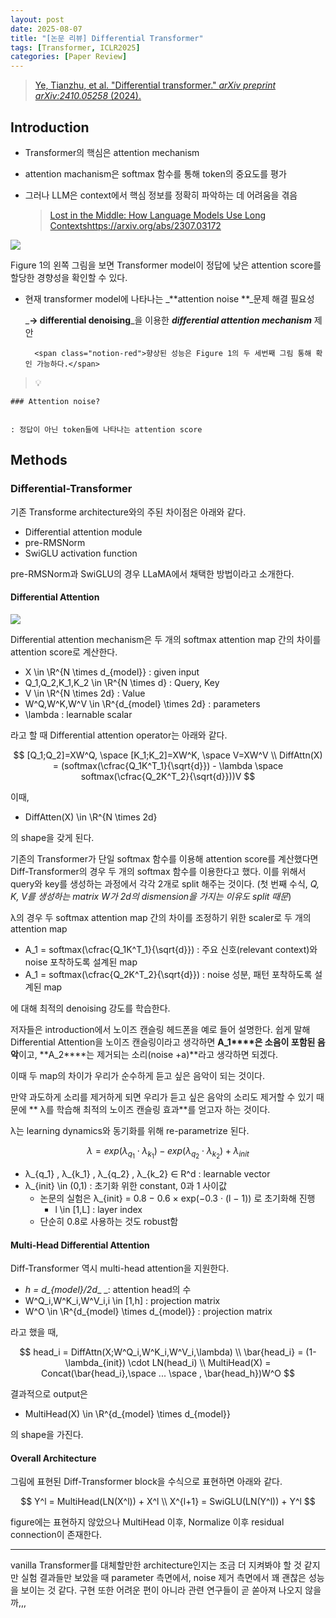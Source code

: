 ```yaml
---
layout: post
date: 2025-08-07
title: "[논문 리뷰] Differential Transformer"
tags: [Transformer, ICLR2025]
categories: [Paper Review]
---
```


> [Ye, Tianzhu, et al. "Differential transformer." ](https://arxiv.org/abs/2410.05258)[_arXiv preprint arXiv:2410.05258_](https://arxiv.org/abs/2410.05258)[ (2024).](https://arxiv.org/abs/2410.05258)



## Introduction

- Transformer의 핵심은 attention mechanism
- attention machanism은 softmax 함수를 통해 token의 중요도를 평가
- 그러나 LLM은 context에서 핵심 정보를 정확히 파악하는 데 어려움을 겪음

	> [Lost in the Middle: How Language Models Use Long Contextshttps://arxiv.org/abs/2307.03172](https://arxiv.org/abs/2307.03172)


![](https://prod-files-secure.s3.us-west-2.amazonaws.com/542b861c-36a8-4051-84e5-8804b6728dba/9083ea56-691a-4752-ae26-47f403431ac8/image.png?X-Amz-Algorithm=AWS4-HMAC-SHA256&X-Amz-Content-Sha256=UNSIGNED-PAYLOAD&X-Amz-Credential=ASIAZI2LB46662TR7RIN%2F20251005%2Fus-west-2%2Fs3%2Faws4_request&X-Amz-Date=20251005T070104Z&X-Amz-Expires=3600&X-Amz-Security-Token=IQoJb3JpZ2luX2VjENX%2F%2F%2F%2F%2F%2F%2F%2F%2F%2FwEaCXVzLXdlc3QtMiJGMEQCIE39nI9o8Sz8DyqcaDkQa6MIpGFrafEzfdTMlhblWNdqAiAYNVW7V%2B9rNMta2EaxvKmQOXgFkdVRRsbzihuliJOEaCr%2FAwhuEAAaDDYzNzQyMzE4MzgwNSIM7vRmFqsK6cJOoZjXKtwDQMBizJYQ89QCvoBm34Hv06zlSVKtJkPLOJWh5xasPvs7WDQTwpWcRZMsBFu8pXhqzkE7f1MFpXSBMafbfOjIih4ek1bV4UjkM1a5g2s1lufMYcfG3cTh2QZo2KyNXgZqJfdxjXnfEf2vJ%2Bpuy4i8Ou6ViPrBk3gGeQ282JSuJwQqjgnsY2NmV6HNCTxF5cpFuMCn6gkwAko4PyKp7XuFOgKHuOA22VMRBkUajxatfVFOwjJ4KaaM8bfl3viH0L8tJHN1N%2FRKiRG8GjwIN8NzXTe%2Bd5gNcWgr9LY9iQ%2FBPPzQT%2B8VuvYp4tLN1nAJyuDwoKpQJSFCd8pa11Z8qRmWuhGvardtet%2FSqZn33Yjjr55pAyxqhVpk5mmJo5w7KRaRavG3cfAidm18iA4RizSDyC6tG5iUGHD%2Fipa2M9G5TGoqhdsykMm608%2BevZaEa%2FWB%2FnFJoxmq7tCjQDNYLae9IA3io7qNS43yUUAM5oPVOEalXkNAASt2NVP6Ktpw7NtmpeOvTxyUcM5AOpS9C3X6fo6e970iVxkUVmxM3SM1p3pYU%2FrUz5cdy%2BJOk9YYlMdzAel2dKEMntGV1qSkafgCqpUsEHq3O2Rb%2Foz1%2BEQCAM7InakAYVq8ECj2uLow%2BPuHxwY6pgGKy6k15kDg9WUYMnR7%2BStNtECk6xH%2Fvc0oDy3JP3dILK2JFCTwiUYbc0l5%2Ffru2yzekIPFI8c%2BjOZBa92Mls6XJaiqXEBJJjyKKeS%2BmOKlWMjQ0uxefWbhnQnjF%2Fllb%2BddaIQBQ%2BpPuYYM5wvo%2BXwev9q1EUZTqYkPmhPRpceEQEyz7PPKcLik%2FjYS7sX4ugc1Wi%2BOzngCGTE1tjeC3oLLAMKvO6kO&X-Amz-Signature=5837f95aa7564f2d5e0573647a6aedabbe389a3e16b0f9f175189fe22002c997&X-Amz-SignedHeaders=host&x-amz-checksum-mode=ENABLED&x-id=GetObject)


Figure 1의 왼쪽 그림을 보면 Transformer model이 정답에 낮은 attention score를 할당한 경향성을 확인할 수 있다.

- 현재 transformer model에 나타나는 _**attention noise **_문제 해결 필요성

	_**→ differential denoising**_을 이용한 _**differential attention mechanism**_ 제안


		<span class="notion-red">향상된 성능은 Figure 1의 두 세번째 그림 통해 확인 가능하다.</span>


> 💡 


	### Attention noise?


	: 정답이 아닌 token들에 나타나는 attention score



## Methods



### Differential-Transformer


기존 Transforme architecture와의 주된 차이점은 아래와 같다.

- Differential attention module
- pre-RMSNorm
- SwiGLU activation function

pre-RMSNorm과 SwiGLU의 경우 LLaMA에서 채택한 방법이라고 소개한다.



#### Differential Attention


![](https://prod-files-secure.s3.us-west-2.amazonaws.com/542b861c-36a8-4051-84e5-8804b6728dba/116d70b2-1963-4810-9167-f4c7d8a06e8f/image.png?X-Amz-Algorithm=AWS4-HMAC-SHA256&X-Amz-Content-Sha256=UNSIGNED-PAYLOAD&X-Amz-Credential=ASIAZI2LB46662TR7RIN%2F20251005%2Fus-west-2%2Fs3%2Faws4_request&X-Amz-Date=20251005T070105Z&X-Amz-Expires=3600&X-Amz-Security-Token=IQoJb3JpZ2luX2VjENX%2F%2F%2F%2F%2F%2F%2F%2F%2F%2FwEaCXVzLXdlc3QtMiJGMEQCIE39nI9o8Sz8DyqcaDkQa6MIpGFrafEzfdTMlhblWNdqAiAYNVW7V%2B9rNMta2EaxvKmQOXgFkdVRRsbzihuliJOEaCr%2FAwhuEAAaDDYzNzQyMzE4MzgwNSIM7vRmFqsK6cJOoZjXKtwDQMBizJYQ89QCvoBm34Hv06zlSVKtJkPLOJWh5xasPvs7WDQTwpWcRZMsBFu8pXhqzkE7f1MFpXSBMafbfOjIih4ek1bV4UjkM1a5g2s1lufMYcfG3cTh2QZo2KyNXgZqJfdxjXnfEf2vJ%2Bpuy4i8Ou6ViPrBk3gGeQ282JSuJwQqjgnsY2NmV6HNCTxF5cpFuMCn6gkwAko4PyKp7XuFOgKHuOA22VMRBkUajxatfVFOwjJ4KaaM8bfl3viH0L8tJHN1N%2FRKiRG8GjwIN8NzXTe%2Bd5gNcWgr9LY9iQ%2FBPPzQT%2B8VuvYp4tLN1nAJyuDwoKpQJSFCd8pa11Z8qRmWuhGvardtet%2FSqZn33Yjjr55pAyxqhVpk5mmJo5w7KRaRavG3cfAidm18iA4RizSDyC6tG5iUGHD%2Fipa2M9G5TGoqhdsykMm608%2BevZaEa%2FWB%2FnFJoxmq7tCjQDNYLae9IA3io7qNS43yUUAM5oPVOEalXkNAASt2NVP6Ktpw7NtmpeOvTxyUcM5AOpS9C3X6fo6e970iVxkUVmxM3SM1p3pYU%2FrUz5cdy%2BJOk9YYlMdzAel2dKEMntGV1qSkafgCqpUsEHq3O2Rb%2Foz1%2BEQCAM7InakAYVq8ECj2uLow%2BPuHxwY6pgGKy6k15kDg9WUYMnR7%2BStNtECk6xH%2Fvc0oDy3JP3dILK2JFCTwiUYbc0l5%2Ffru2yzekIPFI8c%2BjOZBa92Mls6XJaiqXEBJJjyKKeS%2BmOKlWMjQ0uxefWbhnQnjF%2Fllb%2BddaIQBQ%2BpPuYYM5wvo%2BXwev9q1EUZTqYkPmhPRpceEQEyz7PPKcLik%2FjYS7sX4ugc1Wi%2BOzngCGTE1tjeC3oLLAMKvO6kO&X-Amz-Signature=7148394483966a28862100ebe606730c4b46fe11609ede6816862193581ca96e&X-Amz-SignedHeaders=host&x-amz-checksum-mode=ENABLED&x-id=GetObject)


Differential attention mechanism은 두 개의 softmax attention map 간의 차이를 attention score로 계산한다.

- X \in \R^{N \times d\_{model}} : given input
- Q\_1,Q\_2,K\_1,K\_2 \in \R^{N \times d} : Query, Key
- V \in \R^{N \times 2d} : Value
- W^Q,W^K,W^V \in \R^{d\_{model} \times 2d} : parameters
- \lambda : learnable scalar

라고 할 때 Differential attention operator는 아래와 같다.


$$
[Q_1;Q_2]=XW^Q, \space [K_1;K_2]=XW^K, \space V=XW^V \\
DiffAttn(X) = (softmax(\cfrac{Q_1K^T_1}{\sqrt{d}}) - \lambda \space softmax(\cfrac{Q_2K^T_2}{\sqrt{d}}))V
$$


이때,

- DiffAtten(X) \in \R^{N \times 2d}

의 shape을 갖게 된다.


기존의 Transformer가 단일 softmax 함수를 이용해 attention score를 계산했다면 Diff-Transformer의 경우 두 개의 softmax 함수를 이용한다고 했다. 이를 위해서 query와 key를 생성하는 과정에서 각각 2개로 split 해주는 것이다. <span class="notion-red">(첫 번째 수식, </span><span class="notion-red">_Q, K, V를 생성하는 matrix W가 2d의 dismension을 가지는 이유도 split 때문_</span><span class="notion-red">)</span>


 λ의 경우 두 softmax attention map 간의 차이를 조정하기 위한 scaler로 두 개의 attention map

- A\_1 = softmax(\cfrac{Q\_1K^T\_1}{\sqrt{d}}) : 주요 신호(relevant context)와 noise 포착하도록 설계된 map
- A\_1 = softmax(\cfrac{Q\_2K^T\_2}{\sqrt{d}}) : noise 성분, 패턴 포착하도록 설계된 map 

에 대해 최적의 denoising 강도를 학습한다.


저자들은 introduction에서 노이즈 캔슬링 헤드폰을 예로 들어 설명한다. 쉽게 말해 Differential Attention을 노이즈 캔슬링이라고 생각하면 **A\_1****은 소음이 포함된 음악**이고, **A\_2****는 제거되는 소리(noise +a)**라고 생각하면 되겠다. 


이때 두 map의 차이가 우리가 순수하게 듣고 싶은 음악이 되는 것이다. 


만약 과도하게 소리를 제거하게 되면 우리가 듣고 싶은 음악의 소리도 제거할 수 있기 때문에 ** λ를 학습해 최적의 노이즈 캔슬링 효과**를 얻고자 하는 것이다.


λ는 learning dynamics와 동기화를 위해 re-parametrize 된다.


$$
\lambda = exp(\lambda_{q_1} \cdot \lambda_{k_1}) - exp(\lambda_{q_2} \cdot \lambda_{k_2}) + \lambda_{init}
$$

- λ\_{q\_1} , λ\_{k\_1} , λ\_{q\_2} , λ\_{k\_2} ∈ R^d : learnable vector
- λ\_{init} \in (0,1) : 초기화 위한 constant, 0과 1 사이값
	- 논문의 실험은 λ\_{init} = 0.8 − 0.6 × exp(−0.3 · (l − 1)) 로 초기화해 진행
		- l \in [1,L] : layer index
	- 단순히 0.8로 사용하는 것도 robust함


#### **Multi-Head Differential Attention**


Diff-Transformer 역시 multi-head attention을 지원한다.

- _h = d\_{model}/2d__ _: attention head의 수
- W^Q\_i,W^K\_i,W^V\_i,i \in [1,h] : projection matrix
- W^O \in \R^{d\_{model} \times d\_{model}} : projection matrix

라고 했을 때,


$$
head_i = DiffAttn(X;W^Q_i,W^K_i,W^V_i,\lambda) \\
\bar{head_i} = (1-\lambda_{init}) \cdot LN(head_i) \\
MultiHead(X) = Concat(\bar{head_i},\space ... \space , \bar{head_h})W^O
$$


결과적으로 output은

- MultiHead(X) \in \R^{d\_{model} \times d\_{model}}

의 shape을 가진다.



#### Overall Architecture


그림에 표현된 Diff-Transformer block을 수식으로 표현하면 아래와 같다.


$$
Y^l = MultiHead(LN(X^l)) + X^l \\
X^{l+1} = SwiGLU(LN(Y^l)) + Y^l
$$


figure에는 표현하지 않았으나 MultiHead 이후, Normalize 이후 residual connection이 존재한다.


---


vanilla Transformer를 대체할만한 architecture인지는 조금 더 지켜봐야 할 것 같지만 실험 결과들만 보았을 때 parameter 측면에서, noise 제거 측면에서 꽤 괜찮은 성능을 보이는 것 같다. 구현 또한 어려운 편이 아니라 관련 연구들이 곧 쏟아져 나오지 않을까,,,

